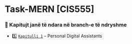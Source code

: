 # Task-MERN [CIS555]

### 📂 Kapitujt janë të ndara në branch-e të ndryshme
- 5️⃣ [`Kapitulli 1`](https://github.com/sayjin93/Task-MERN/tree/kapitulli1) – Personal Digital Assistants

